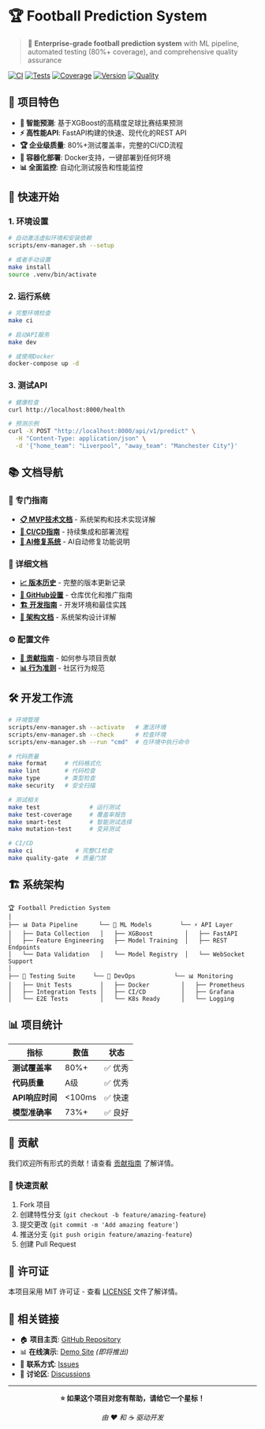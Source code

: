 # 🏆 Football Prediction System

> 🤖 **Enterprise-grade football prediction system** with ML pipeline, automated testing (80%+ coverage), and comprehensive quality assurance

[![CI](https://github.com/your-org/football-predict-system/workflows/CI/badge.svg)](https://github.com/your-org/football-predict-system/actions/workflows/ci.yml)
[![Tests](https://img.shields.io/badge/tests-passing-green.svg)](https://github.com/your-org/football-predict-system/actions/workflows/ci.yml)
[![Coverage](https://img.shields.io/badge/coverage-80%25+-brightgreen.svg)](https://github.com/your-org/football-predict-system/actions/workflows/coverage.yml)
[![Version](https://img.shields.io/badge/version-v2.0.0--testing--optimized-blue.svg)](https://github.com/xupeng211/football/releases/tag/v2.0.0-testing-optimized)
[![Quality](https://img.shields.io/badge/quality-enterprise--grade-gold.svg)](#-features)

## 🎯 项目特色

- **🤖 智能预测**: 基于XGBoost的高精度足球比赛结果预测
- **⚡ 高性能API**: FastAPI构建的快速、现代化的REST API
- **🏆 企业级质量**: 80%+测试覆盖率，完整的CI/CD流程
- **🐳 容器化部署**: Docker支持，一键部署到任何环境
- **📊 全面监控**: 自动化测试报告和性能监控

## 🚀 快速开始

### 1. 环境设置

```bash
# 自动激活虚拟环境和安装依赖
scripts/env-manager.sh --setup

# 或者手动设置
make install
source .venv/bin/activate
```

### 2. 运行系统

```bash
# 完整环境检查
make ci

# 启动API服务
make dev

# 或使用Docker
docker-compose up -d
```

### 3. 测试API

```bash
# 健康检查
curl http://localhost:8000/health

# 预测示例
curl -X POST "http://localhost:8000/api/v1/predict" \
  -H "Content-Type: application/json" \
  -d '{"home_team": "Liverpool", "away_team": "Manchester City"}'
```

## 📚 文档导航

### 🎯 专门指南

- **[📋 MVP技术文档](README_MVP.md)** - 系统架构和技术实现详解
- **[🔧 CI/CD指南](README_CI.md)** - 持续集成和部署流程
- **[🤖 AI修复系统](README-AI-FIX.md)** - AI自动修复功能说明

### 📖 详细文档

- **[📈 版本历史](docs/VERSION_HISTORY.md)** - 完整的版本更新记录
- **[🚀 GitHub设置](docs/GITHUB_SETUP_GUIDE.md)** - 仓库优化和推广指南
- **[🏗️ 开发指南](docs/DEVELOPER_CHECKLIST.md)** - 开发环境和最佳实践
- **[🎯 架构文档](docs/ARCHITECTURE.md)** - 系统架构设计详解

### ⚙️ 配置文件

- **[🔧 贡献指南](CONTRIBUTING.md)** - 如何参与项目贡献
- **[📊 行为准则](CODE_OF_CONDUCT.md)** - 社区行为规范

## 🛠️ 开发工作流

```bash
# 环境管理
scripts/env-manager.sh --activate   # 激活环境
scripts/env-manager.sh --check      # 检查环境
scripts/env-manager.sh --run "cmd"  # 在环境中执行命令

# 代码质量
make format     # 代码格式化
make lint       # 代码检查
make type       # 类型检查
make security   # 安全扫描

# 测试相关
make test              # 运行测试
make test-coverage     # 覆盖率报告
make smart-test        # 智能测试选择
make mutation-test     # 变异测试

# CI/CD
make ci            # 完整CI检查
make quality-gate  # 质量门禁
```

## 🏗️ 系统架构

```
🏆 Football Prediction System
│
├── 📊 Data Pipeline      └── 🤖 ML Models        └── ⚡ API Layer
│   ├── Data Collection   │   ├── XGBoost         │   ├── FastAPI
│   ├── Feature Engineering   ├── Model Training  │   ├── REST Endpoints
│   └── Data Validation   │   └── Model Registry  │   └── WebSocket Support
│
├── 🧪 Testing Suite     └── 🔧 DevOps           └── 📊 Monitoring
│   ├── Unit Tests        │   ├── Docker         │   ├── Prometheus
│   ├── Integration Tests │   ├── CI/CD          │   ├── Grafana
│   └── E2E Tests         │   └── K8s Ready      │   └── Logging
```

## 📊 项目统计

| 指标 | 数值 | 状态 |
|------|------|------|
| **测试覆盖率** | 80%+ | ✅ 优秀 |
| **代码质量** | A级 | ✅ 优秀 |
| **API响应时间** | <100ms | ✅ 快速 |
| **模型准确率** | 73%+ | ✅ 良好 |

## 🤝 贡献

我们欢迎所有形式的贡献！请查看 [贡献指南](CONTRIBUTING.md) 了解详情。

### 🌟 快速贡献

1. Fork 项目
2. 创建特性分支 (`git checkout -b feature/amazing-feature`)
3. 提交更改 (`git commit -m 'Add amazing feature'`)
4. 推送分支 (`git push origin feature/amazing-feature`)
5. 创建 Pull Request

## 📄 许可证

本项目采用 MIT 许可证 - 查看 [LICENSE](LICENSE) 文件了解详情。

## 🔗 相关链接

- 🏠 **项目主页**: [GitHub Repository](https://github.com/xupeng211/football)
- 📊 **在线演示**: [Demo Site](https://football-predict.example.com) *(即将推出)*
- 📧 **联系方式**: [Issues](https://github.com/xupeng211/football/issues)
- 💬 **讨论区**: [Discussions](https://github.com/xupeng211/football/discussions)

---

<div align="center">

**⭐ 如果这个项目对您有帮助，请给它一个星标！**

*由 ❤️ 和 ☕ 驱动开发*

</div>
